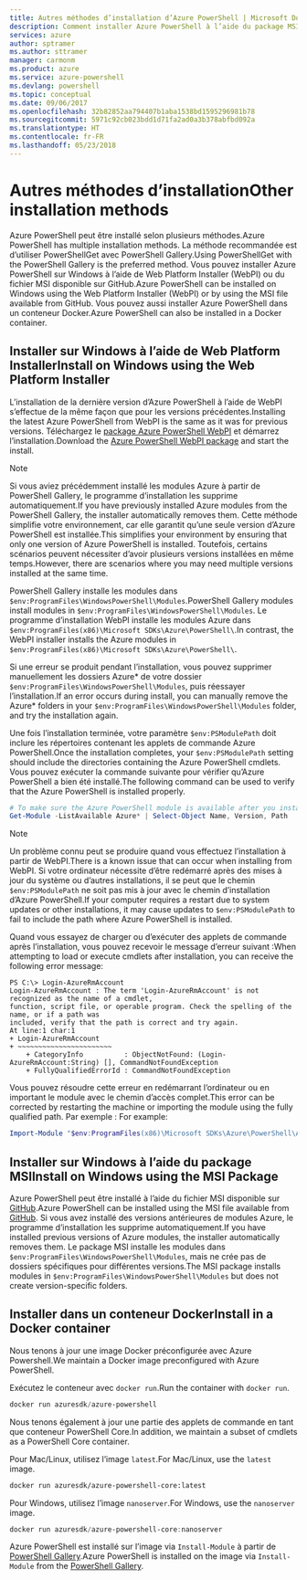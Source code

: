 ```yaml
---
title: Autres méthodes d’installation d’Azure PowerShell | Microsoft Docs
description: Comment installer Azure PowerShell à l’aide du package MSI ou de Web Platform Installer.
services: azure
author: sptramer
ms.author: sttramer
manager: carmonm
ms.product: azure
ms.service: azure-powershell
ms.devlang: powershell
ms.topic: conceptual
ms.date: 09/06/2017
ms.openlocfilehash: 32b82852aa794407b1aba1538bd1595296981b78
ms.sourcegitcommit: 5971c92cb023bdd1d71fa2ad0a3b378abfbd092a
ms.translationtype: HT
ms.contentlocale: fr-FR
ms.lasthandoff: 05/23/2018
---
```

# <a name="other-installation-methods"></a><span data-ttu-id="3cc31-103">Autres méthodes d’installation</span><span class="sxs-lookup"><span data-stu-id="3cc31-103">Other installation methods</span></span>

<span data-ttu-id="3cc31-104">Azure PowerShell peut être installé selon plusieurs méthodes.</span><span class="sxs-lookup"><span data-stu-id="3cc31-104">Azure PowerShell has multiple installation methods.</span></span> <span data-ttu-id="3cc31-105">La méthode recommandée est d’utiliser PowerShellGet avec PowerShell Gallery.</span><span class="sxs-lookup"><span data-stu-id="3cc31-105">Using PowerShellGet with the PowerShell Gallery is the preferred method.</span></span> <span data-ttu-id="3cc31-106">Vous pouvez installer Azure PowerShell sur Windows à l’aide de Web Platform Installer (WebPI) ou du fichier MSI disponible sur GitHub.</span><span class="sxs-lookup"><span data-stu-id="3cc31-106">Azure PowerShell can be installed on Windows using the Web Platform Installer (WebPI) or by using the MSI file available from GitHub.</span></span> <span data-ttu-id="3cc31-107">Vous pouvez aussi installer Azure PowerShell dans un conteneur Docker.</span><span class="sxs-lookup"><span data-stu-id="3cc31-107">Azure PowerShell can also be installed in a Docker container.</span></span>

## <a name="install-on-windows-using-the-web-platform-installer"></a><span data-ttu-id="3cc31-108">Installer sur Windows à l’aide de Web Platform Installer</span><span class="sxs-lookup"><span data-stu-id="3cc31-108">Install on Windows using the Web Platform Installer</span></span>

<span data-ttu-id="3cc31-109">L’installation de la dernière version d’Azure PowerShell à l’aide de WebPI s’effectue de la même façon que pour les versions précédentes.</span><span class="sxs-lookup"><span data-stu-id="3cc31-109">Installing the latest Azure PowerShell from WebPI is the same as it was for previous versions.</span></span>
<span data-ttu-id="3cc31-110">Téléchargez le [package Azure PowerShell WebPI](http://aka.ms/webpi-azps) et démarrez l’installation.</span><span class="sxs-lookup"><span data-stu-id="3cc31-110">Download the [Azure PowerShell WebPI package](http://aka.ms/webpi-azps) and start the install.</span></span>

> [!NOTE]
> <span data-ttu-id="3cc31-111">Si vous aviez précédemment installé les modules Azure à partir de PowerShell Gallery, le programme d’installation les supprime automatiquement.</span><span class="sxs-lookup"><span data-stu-id="3cc31-111">If you have previously installed Azure modules from the PowerShell Gallery, the installer automatically removes them.</span></span> <span data-ttu-id="3cc31-112">Cette méthode simplifie votre environnement, car elle garantit qu’une seule version d’Azure PowerShell est installée.</span><span class="sxs-lookup"><span data-stu-id="3cc31-112">This simplifies your environment by ensuring that only one version of Azure PowerShell is installed.</span></span> <span data-ttu-id="3cc31-113">Toutefois, certains scénarios peuvent nécessiter d’avoir plusieurs versions installées en même temps.</span><span class="sxs-lookup"><span data-stu-id="3cc31-113">However, there are scenarios where you may need multiple versions installed at the same time.</span></span>
>
> <span data-ttu-id="3cc31-114">PowerShell Gallery installe les modules dans `$env:ProgramFiles\WindowsPowerShell\Modules`.</span><span class="sxs-lookup"><span data-stu-id="3cc31-114">PowerShell Gallery modules install modules in `$env:ProgramFiles\WindowsPowerShell\Modules`.</span></span> <span data-ttu-id="3cc31-115">Le programme d’installation WebPI installe les modules Azure dans `$env:ProgramFiles(x86)\Microsoft SDKs\Azure\PowerShell\`.</span><span class="sxs-lookup"><span data-stu-id="3cc31-115">In contrast, the WebPI installer installs the Azure modules in `$env:ProgramFiles(x86)\Microsoft SDKs\Azure\PowerShell\`.</span></span>
>
> <span data-ttu-id="3cc31-116">Si une erreur se produit pendant l’installation, vous pouvez supprimer manuellement les dossiers Azure\* de votre dossier `$env:ProgramFiles\WindowsPowerShell\Modules`, puis réessayer l’installation.</span><span class="sxs-lookup"><span data-stu-id="3cc31-116">If an error occurs during install, you can manually remove the Azure\* folders in your `$env:ProgramFiles\WindowsPowerShell\Modules` folder, and try the installation again.</span></span>

<span data-ttu-id="3cc31-117">Une fois l’installation terminée, votre paramètre `$env:PSModulePath` doit inclure les répertoires contenant les applets de commande Azure PowerShell.</span><span class="sxs-lookup"><span data-stu-id="3cc31-117">Once the installation completes, your `$env:PSModulePath` setting should include the directories containing the Azure PowerShell cmdlets.</span></span> <span data-ttu-id="3cc31-118">Vous pouvez exécuter la commande suivante pour vérifier qu’Azure PowerShell a bien été installé.</span><span class="sxs-lookup"><span data-stu-id="3cc31-118">The following command can be used to verify that the Azure PowerShell is installed properly.</span></span>

```powershell
# To make sure the Azure PowerShell module is available after you install
Get-Module -ListAvailable Azure* | Select-Object Name, Version, Path
```

> [!NOTE]
> <span data-ttu-id="3cc31-119">Un problème connu peut se produire quand vous effectuez l’installation à partir de WebPI.</span><span class="sxs-lookup"><span data-stu-id="3cc31-119">There is a known issue that can occur when installing from WebPI.</span></span> <span data-ttu-id="3cc31-120">Si votre ordinateur nécessite d’être redémarré après des mises à jour du système ou d’autres installations, il se peut que le chemin `$env:PSModulePath` ne soit pas mis à jour avec le chemin d’installation d’Azure PowerShell.</span><span class="sxs-lookup"><span data-stu-id="3cc31-120">If your computer requires a restart due to system updates or other installations, it may cause updates to `$env:PSModulePath` to fail to include the path where Azure PowerShell is installed.</span></span>

<span data-ttu-id="3cc31-121">Quand vous essayez de charger ou d’exécuter des applets de commande après l’installation, vous pouvez recevoir le message d’erreur suivant :</span><span class="sxs-lookup"><span data-stu-id="3cc31-121">When attempting to load or execute cmdlets after installation, you can receive the following error message:</span></span>

```
PS C:\> Login-AzureRmAccount
Login-AzureRmAccount : The term 'Login-AzureRmAccount' is not recognized as the name of a cmdlet,
function, script file, or operable program. Check the spelling of the name, or if a path was
included, verify that the path is correct and try again.
At line:1 char:1
+ Login-AzureRmAccount
+ ~~~~~~~~~~~~~~~~~~~~~~~
    + CategoryInfo          : ObjectNotFound: (Login-AzureRmAccount:String) [], CommandNotFoundException
    + FullyQualifiedErrorId : CommandNotFoundException
```

<span data-ttu-id="3cc31-122">Vous pouvez résoudre cette erreur en redémarrant l’ordinateur ou en important le module avec le chemin d’accès complet.</span><span class="sxs-lookup"><span data-stu-id="3cc31-122">This error can be corrected by restarting the machine or importing the module using the fully qualified path.</span></span> <span data-ttu-id="3cc31-123">Par exemple : </span><span class="sxs-lookup"><span data-stu-id="3cc31-123">For example:</span></span>

```powershell
Import-Module "$env:ProgramFiles(x86)\Microsoft SDKs\Azure\PowerShell\AzureRM.psd1"
```

## <a name="install-on-windows-using-the-msi-package"></a><span data-ttu-id="3cc31-124">Installer sur Windows à l’aide du package MSI</span><span class="sxs-lookup"><span data-stu-id="3cc31-124">Install on Windows using the MSI Package</span></span>

<span data-ttu-id="3cc31-125">Azure PowerShell peut être installé à l’aide du fichier MSI disponible sur [GitHub](https://github.com/Azure/azure-powershell/releases/latest).</span><span class="sxs-lookup"><span data-stu-id="3cc31-125">Azure PowerShell can be installed using the MSI file available from [GitHub](https://github.com/Azure/azure-powershell/releases/latest).</span></span> <span data-ttu-id="3cc31-126">Si vous avez installé des versions antérieures de modules Azure, le programme d’installation les supprime automatiquement.</span><span class="sxs-lookup"><span data-stu-id="3cc31-126">If you have installed previous versions of Azure modules, the installer automatically removes them.</span></span> <span data-ttu-id="3cc31-127">Le package MSI installe les modules dans `$env:ProgramFiles\WindowsPowerShell\Modules`, mais ne crée pas de dossiers spécifiques pour différentes versions.</span><span class="sxs-lookup"><span data-stu-id="3cc31-127">The MSI package installs modules in `$env:ProgramFiles\WindowsPowerShell\Modules` but does not create version-specific folders.</span></span>

## <a name="install-in-a-docker-container"></a><span data-ttu-id="3cc31-128">Installer dans un conteneur Docker</span><span class="sxs-lookup"><span data-stu-id="3cc31-128">Install in a Docker container</span></span>

<span data-ttu-id="3cc31-129">Nous tenons à jour une image Docker préconfigurée avec Azure Powershell.</span><span class="sxs-lookup"><span data-stu-id="3cc31-129">We maintain a Docker image preconfigured with Azure PowerShell.</span></span>

<span data-ttu-id="3cc31-130">Exécutez le conteneur avec `docker run`.</span><span class="sxs-lookup"><span data-stu-id="3cc31-130">Run the container with `docker run`.</span></span>

```powershell
docker run azuresdk/azure-powershell
```

<span data-ttu-id="3cc31-131">Nous tenons également à jour une partie des applets de commande en tant que conteneur PowerShell Core.</span><span class="sxs-lookup"><span data-stu-id="3cc31-131">In addition, we maintain a subset of cmdlets as a PowerShell Core container.</span></span>

<span data-ttu-id="3cc31-132">Pour Mac/Linux, utilisez l’image `latest`.</span><span class="sxs-lookup"><span data-stu-id="3cc31-132">For Mac/Linux, use the `latest` image.</span></span>

```bash
docker run azuresdk/azure-powershell-core:latest
```

<span data-ttu-id="3cc31-133">Pour Windows, utilisez l’image `nanoserver`.</span><span class="sxs-lookup"><span data-stu-id="3cc31-133">For Windows, use the `nanoserver` image.</span></span>

```powershell
docker run azuresdk/azure-powershell-core:nanoserver
```

<span data-ttu-id="3cc31-134">Azure PowerShell est installé sur l’image via `Install-Module` à partir de [PowerShell Gallery](https://www.powershellgallery.com/).</span><span class="sxs-lookup"><span data-stu-id="3cc31-134">Azure PowerShell is installed on the image via `Install-Module` from the [PowerShell Gallery](https://www.powershellgallery.com/).</span></span>